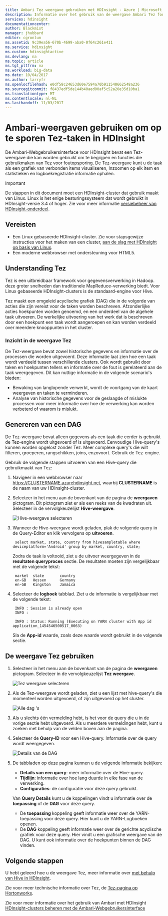```yaml
---
title: Ambari Tez weergave gebruiken met HDInsight - Azure | Microsoft Docs
description: Informatie over het gebruik van de weergave Ambari Tez fouten opsporen in Tez-taken in HDInsight.
services: hdinsight
documentationcenter: 
author: Blackmist
manager: jhubbard
editor: cgronlun
ms.assetid: 9c39ea56-670b-4699-aba0-0f64c261e411
ms.service: hdinsight
ms.custom: hdinsightactive
ms.devlang: na
ms.topic: article
ms.tgt_pltfrm: na
ms.workload: big-data
ms.date: 10/04/2017
ms.author: larryfr
ms.openlocfilehash: e0df58c24653d60e7594a70b911540662548a236
ms.sourcegitcommit: f8437edf5de144b40aed00af5c52a20e35d10ba1
ms.translationtype: MT
ms.contentlocale: nl-NL
ms.lasthandoff: 11/03/2017
---
```

# <a name="use-ambari-views-to-debug-tez-jobs-on-hdinsight"></a>Ambari-weergaven gebruiken om op te sporen Tez-taken in HDInsight

De Ambari-Webgebruikersinterface voor HDInsight bevat een Tez-weergave die kan worden gebruikt om te begrijpen en functies die gebruikmaken van Tez voor foutopsporing. De Tez-weergave kunt u de taak als een grafiek van verbonden items visualiseren, Inzoomen op elk item en statistieken en logboekregistratie informatie ophalen.

> [!IMPORTANT]
> De stappen in dit document moet een HDInsight-cluster dat gebruik maakt van Linux. Linux is het enige besturingssysteem dat wordt gebruikt in HDInsight-versie 3.4 of hoger. Zie voor meer informatie [versiebeheer van HDInsight-onderdeel](hdinsight-component-versioning.md#hdinsight-windows-retirement).

## <a name="prerequisites"></a>Vereisten

* Een Linux gebaseerde HDInsight-cluster. Zie voor stapsgewijze instructies voor het maken van een cluster, [aan de slag met HDInsight op basis van Linux](hadoop/apache-hadoop-linux-tutorial-get-started.md).
* Een moderne webbrowser met ondersteuning voor HTML5.

## <a name="understanding-tez"></a>Understanding Tez

Tez is een uitbreidbaar framework voor gegevensverwerking in Hadoop. deze groter snelheden dan traditionele MapReduce-verwerking biedt. Voor Linux gebaseerde HDInsight-clusters is de standaard-engine voor Hive.

Tez maakt een omgeleid acyclische grafiek (DAG) die in de volgorde van acties die zijn vereist voor de taken worden beschreven. Afzonderlijke acties hoekpunten worden genoemd, en een onderdeel van de algehele taak uitvoeren. De werkelijke uitvoering van het werk dat is beschreven door een hoekpunt een taak wordt aangeroepen en kan worden verdeeld over meerdere knooppunten in het cluster.

### <a name="understanding-the-tez-view"></a>Inzicht in de weergave Tez

De Tez-weergave bevat zowel historische gegevens en informatie over de processen die worden uitgevoerd. Deze informatie laat zien hoe een taak wordt verdeeld tussen verschillende clusters. Ook wordt gebruikt door taken en hoekpunten tellers en informatie over de fout is gerelateerd aan de taak weergegeven. Dit kan nuttige informatie in de volgende scenario's bieden:

* Bewaking van langlopende verwerkt, wordt de voortgang van de kaart weergeven en taken te verminderen.
* Analyse van historische gegevens voor de geslaagde of mislukte processen voor meer informatie over hoe de verwerking kan worden verbeterd of waarom is mislukt.

## <a name="generate-a-dag"></a>Genereren van een DAG

De Tez-weergave bevat alleen gegevens als een taak die eerder is gebruikt de Tez-engine wordt uitgevoerd of is uitgevoerd. Eenvoudige Hive-query's kunnen worden opgelost zonder Tez. Meer complexe query's die wilt filteren, groeperen, rangschikken, joins, enzovoort. Gebruik de Tez-engine.

Gebruik de volgende stappen uitvoeren van een Hive-query die gebruikmaakt van Tez:

1. Navigeer in een webbrowser naar https://CLUSTERNAME.azurehdinsight.net, waarbij **CLUSTERNAME** is de naam van uw HDInsight-cluster.

2. Selecteer in het menu aan de bovenkant van de pagina de **weergaven** pictogram. Dit pictogram ziet er als een reeks van de kwadraten uit. Selecteer in de vervolgkeuzelijst **Hive-weergave**.

    ![Hive-weergave selecteren](./media/hdinsight-debug-ambari-tez-view/selecthive.png)

3. Wanneer de Hive-weergave wordt geladen, plak de volgende query in de Query-Editor en klik vervolgens op **uitvoeren**.

        select market, state, country from hivesampletable where deviceplatform='Android' group by market, country, state;

    Zodra de taak is voltooid, ziet u de uitvoer weergegeven in de **resultaten queryproces** sectie. De resultaten moeten zijn vergelijkbaar met de volgende tekst:

        market  state       country
        en-GB   Hessen      Germany
        en-GB   Kingston    Jamaica

4. Selecteer de **logboek** tabblad. Ziet u de informatie is vergelijkbaar met de volgende tekst:

        INFO : Session is already open
        INFO :

        INFO : Status: Running (Executing on YARN cluster with App id application_1454546500517_0063)

    Sla de **App-id** waarde, zoals deze waarde wordt gebruikt in de volgende sectie.

## <a name="use-the-tez-view"></a>De weergave Tez gebruiken

1. Selecteer in het menu aan de bovenkant van de pagina de **weergaven** pictogram. Selecteer in de vervolgkeuzelijst **Tez weergave**.

    ![Tez weergave selecteren](./media/hdinsight-debug-ambari-tez-view/selecttez.png)

2. Als de Tez-weergave wordt geladen, ziet u een lijst met hive-query's die momenteel worden uitgevoerd, of zijn uitgevoerd op het cluster.

    ![Alle dag 's](./media/hdinsight-debug-ambari-tez-view/tez-view-home.png)

3. Als u slechts één vermelding hebt, is het voor de query die u in de vorige sectie hebt uitgevoerd. Als u meerdere vermeldingen hebt, kunt u zoeken met behulp van de velden boven aan de pagina.

4. Selecteer de **Query-ID** voor een Hive-query. Informatie over de query wordt weergegeven.

    ![Details van de DAG](./media/hdinsight-debug-ambari-tez-view/query-details.png)

5. De tabbladen op deze pagina kunnen u de volgende informatie bekijken:

    * **Details van een query**: meer informatie over de Hive-query.
    * **Tijdlijn**: informatie over hoe lang duurde in elke fase van de verwerking.
    * **Configuraties**: de configuratie voor deze query gebruikt.

    Van __Query Details__ kunt u de koppelingen vindt u informatie over de __toepassing__ of de __DAG__ voor deze query.
    
    * De __toepassing__ koppeling geeft informatie weer over de YARN-toepassing voor deze query. Hier kunt u de YARN-Logboeken openen.
    * De __DAG__ koppeling geeft informatie weer over de gerichte acyclische grafiek voor deze query. Hier vindt u een grafische weergave van de DAG. U kunt ook informatie over de hoekpunten binnen de DAG vinden.

## <a name="next-steps"></a>Volgende stappen

U hebt geleerd hoe u de weergave Tez, meer informatie over [met behulp van Hive in HDInsight](hadoop/hdinsight-use-hive.md).

Zie voor meer technische informatie over Tez, de [Tez-pagina op Hortonworks](http://hortonworks.com/hadoop/tez/).

Zie voor meer informatie over het gebruik van Ambari met HDInsight [HDInsight-clusters beheren met de Ambari-Webgebruikersinterface](hdinsight-hadoop-manage-ambari.md)
